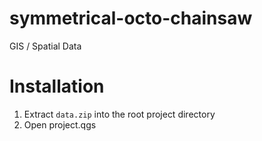 # symmetrical-octo-chainsaw
GIS / Spatial Data

# Installation
1. Extract `data.zip` into the root project directory
2. Open project.qgs